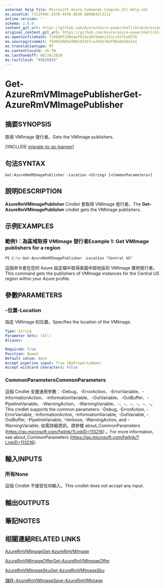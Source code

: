 ```yaml
---
external help file: Microsoft.Azure.Commands.Compute.dll-Help.xml
ms.assetid: 7311F66C-3370-4436-8030-6D98D42C3112
online version: ''
schema: 2.0.0
content_git_url: https://github.com/Azure/azure-powershell/blob/preview/src/ResourceManager/Compute/Stack/Commands.Compute/help/Get-AzureRmVMImagePublisher.md
original_content_git_url: https://github.com/Azure/azure-powershell/blob/preview/src/ResourceManager/Compute/Stack/Commands.Compute/help/Get-AzureRmVMImagePublisher.md
ms.openlocfilehash: f299d0f299eaef61ba3655e8ec221cc55f5ab578
ms.sourcegitcommit: f599b50d5e980197d1fca769378df90a842b42a1
ms.translationtype: MT
ms.contentlocale: zh-TW
ms.lasthandoff: 08/20/2020
ms.locfileid: "93625925"
---
```

# <span data-ttu-id="73a17-101">Get-AzureRmVMImagePublisher</span><span class="sxs-lookup"><span data-stu-id="73a17-101">Get-AzureRmVMImagePublisher</span></span>

## <span data-ttu-id="73a17-102">摘要</span><span class="sxs-lookup"><span data-stu-id="73a17-102">SYNOPSIS</span></span>
<span data-ttu-id="73a17-103">取得 VMImage 發行者。</span><span class="sxs-lookup"><span data-stu-id="73a17-103">Gets the VMImage publishers.</span></span>

[!INCLUDE [migrate-to-az-banner](../../includes/migrate-to-az-banner.md)]

## <span data-ttu-id="73a17-104">句法</span><span class="sxs-lookup"><span data-stu-id="73a17-104">SYNTAX</span></span>

```
Get-AzureRmVMImagePublisher -Location <String> [<CommonParameters>]
```

## <span data-ttu-id="73a17-105">說明</span><span class="sxs-lookup"><span data-stu-id="73a17-105">DESCRIPTION</span></span>
<span data-ttu-id="73a17-106">**AzureRmVMImagePublisher** Cmdlet 會取得 VMImage 發行者。</span><span class="sxs-lookup"><span data-stu-id="73a17-106">The **Get-AzureRmVMImagePublisher** cmdlet gets the VMImage publishers.</span></span>

## <span data-ttu-id="73a17-107">示例</span><span class="sxs-lookup"><span data-stu-id="73a17-107">EXAMPLES</span></span>

### <span data-ttu-id="73a17-108">範例1：為區域取得 VMImage 發行者</span><span class="sxs-lookup"><span data-stu-id="73a17-108">Example 1: Get VMImage publishers for a region</span></span>
```
PS C:\> Get-AzureRmVMImagePublisher -Location "Central US"
```

<span data-ttu-id="73a17-109">這個命令會在您的 Azure 設定檔中取得美國中部地區的 VMImage 實例發行者。</span><span class="sxs-lookup"><span data-stu-id="73a17-109">This command gets the publishers of VMImage instances for the Central US region within your Azure profile.</span></span>

## <span data-ttu-id="73a17-110">參數</span><span class="sxs-lookup"><span data-stu-id="73a17-110">PARAMETERS</span></span>

### <span data-ttu-id="73a17-111">-位置</span><span class="sxs-lookup"><span data-stu-id="73a17-111">-Location</span></span>
<span data-ttu-id="73a17-112">指定 VMImage 的位置。</span><span class="sxs-lookup"><span data-stu-id="73a17-112">Specifies the location of the VMImage.</span></span>

```yaml
Type: String
Parameter Sets: (All)
Aliases: 

Required: True
Position: Named
Default value: None
Accept pipeline input: True (ByPropertyName)
Accept wildcard characters: False
```

### <span data-ttu-id="73a17-113">CommonParameters</span><span class="sxs-lookup"><span data-stu-id="73a17-113">CommonParameters</span></span>
<span data-ttu-id="73a17-114">這個 Cmdlet 支援通用參數：-Debug、-ErrorAction、-ErrorVariable、-InformationAction、-InformationVariable、-OutVariable、-OutBuffer、-PipelineVariable、-WarningAction、-WarningVariable、-、-、-、-、-、-。</span><span class="sxs-lookup"><span data-stu-id="73a17-114">This cmdlet supports the common parameters: -Debug, -ErrorAction, -ErrorVariable, -InformationAction, -InformationVariable, -OutVariable, -OutBuffer, -PipelineVariable, -Verbose, -WarningAction, and -WarningVariable.</span></span> <span data-ttu-id="73a17-115">如需詳細資訊，請參閱 about_CommonParameters (https://go.microsoft.com/fwlink/?LinkID=113216) 。</span><span class="sxs-lookup"><span data-stu-id="73a17-115">For more information, see about_CommonParameters (https://go.microsoft.com/fwlink/?LinkID=113216).</span></span>

## <span data-ttu-id="73a17-116">輸入</span><span class="sxs-lookup"><span data-stu-id="73a17-116">INPUTS</span></span>

### <span data-ttu-id="73a17-117">所有</span><span class="sxs-lookup"><span data-stu-id="73a17-117">None</span></span>
<span data-ttu-id="73a17-118">這個 Cmdlet 不接受任何輸入。</span><span class="sxs-lookup"><span data-stu-id="73a17-118">This cmdlet does not accept any input.</span></span>

## <span data-ttu-id="73a17-119">輸出</span><span class="sxs-lookup"><span data-stu-id="73a17-119">OUTPUTS</span></span>

## <span data-ttu-id="73a17-120">筆記</span><span class="sxs-lookup"><span data-stu-id="73a17-120">NOTES</span></span>

## <span data-ttu-id="73a17-121">相關連結</span><span class="sxs-lookup"><span data-stu-id="73a17-121">RELATED LINKS</span></span>

[<span data-ttu-id="73a17-122">AzureRmVMImage</span><span class="sxs-lookup"><span data-stu-id="73a17-122">Get-AzureRmVMImage</span></span>](./Get-AzureRmVMImage.md)

[<span data-ttu-id="73a17-123">AzureRmVMImageOffer</span><span class="sxs-lookup"><span data-stu-id="73a17-123">Get-AzureRmVMImageOffer</span></span>](./Get-AzureRmVMImageOffer.md)

[<span data-ttu-id="73a17-124">AzureRmVMImageSku</span><span class="sxs-lookup"><span data-stu-id="73a17-124">Get-AzureRmVMImageSku</span></span>](./Get-AzureRmVMImageSku.md)

[<span data-ttu-id="73a17-125">儲存-AzureRmVMImage</span><span class="sxs-lookup"><span data-stu-id="73a17-125">Save-AzureRmVMImage</span></span>](./Save-AzureRmVMImage.md)


